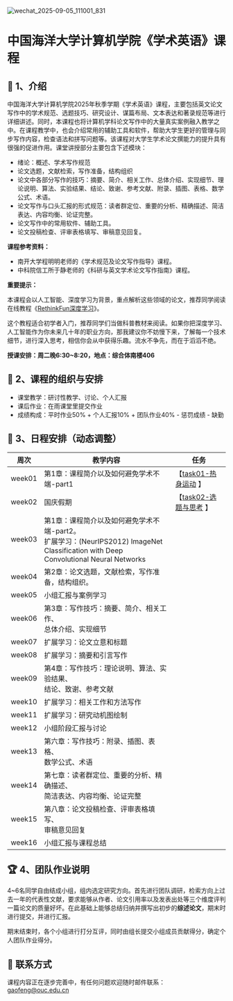 ![wechat_2025-09-05_111001_831](https://gaopursuit.oss-cn-beijing.aliyuncs.com/img/2025/wechat_2025-09-05_111001_831.jpg)

# 中国海洋大学计算机学院《学术英语》课程

## 🎉 1、介绍

中国海洋大学计算机学院2025年秋季学期《学术英语》课程，主要包括英文论文写作中的学术规范、选题技巧、研究设计、谋篇布局、文本表达和著录规范等进行详细讲述。同时，本课程也将计算机学科论文写作中的大量真实案例融入教学之中。在课程教学中，也会介绍常用的辅助工具和软件，帮助大学生更好的管理与同步写作内容，检查语法和拼写问题等。该课程对大学生学术论文撰能力的提升具有很强的促进作用。课堂讲授部分主要包含下述模块：

- 绪论：概述、学术写作规范
- 论文选题，文献检索，写作准备，结构组织
- 论文中各部分写作的技巧：摘要、简介、相关工作、总体介绍、实现细节、理论说明、算法、实验结果、结论、致谢、参考文献、附录、插图、表格、数学公式、术语。
- 论文写作与口头汇报的形式规范：读者群定位、重要的分析、精确描述、简洁表达、内容均衡、论证完整。
- 论文写作中的常用软件、辅助工具。
- 论文投稿检查、评审表格填写、审稿意见回复。

**课程参考资料：**
- 南开大学程明明老师的《学术规范及论文写作指导》课程。
- 中科院信工所于静老师的《科研与英文学术论文写作指南》课程。

**重要提示：**

本课程会以人工智能、深度学习为背景，重点解析这些领域的论文，推荐同学阅读在线教程《[RethinkFun深度学习](https://www.rethink.fun/)》。

这个教程适合初学者入门，推荐同学们当做科普教材来阅读。如果你把深度学习、人工智能作为你未来几十年的职业方向，那我建议你不妨慢下来，了解每一个技术细节，进行深入思考，相信你会从中获得乐趣。流水不争先，而在于滔滔不绝。


**授课安排：周二晚6:30~8:20，地点：综合体南楼406**

## 🚀 2、课程的组织与安排

- 课堂教学：研讨性教学、讨论、个人汇报
- 课后作业：在雨课堂里提交作业
- 成绩构成：平时作业50% + 个人汇报10% + 团队作业40% - 惩罚成绩 - 缺勤

## 🎯 3、日程安排（动态调整）

| 周次   | 教学内容                                                     | 任务                                                         |
| ------ | ------------------------------------------------------------ | ------------------------------------------------------------ |
| week01 | 第1章：课程简介以及如何避免学术不端-part1                    | 【[task01-热身运动](https://oucai.club/classes/ae/task01)  】 |
| week02 | 国庆假期                                                     | 【[task02-选题与思考](https://oucai.club/classes/ae/task02)  】 |
| week03 | 第1章：课程简介以及如何避免学术不端-part2。<br> 扩展学习：(NeurIPS2012) ImageNet Classification with Deep Convolutional Neural Networks |               |
| week04 | 第2章：论文选题，文献检索，写作准备，结构组织。              |                                                              |
| week05 | 小组汇报与案例学习                                           |                                                              |
| week06 | 第3章：写作技巧：摘要、简介、相关工作、<br> 总体介绍、实现细节 |                                                              |
| week07 | 扩展学习：论文立意和标题                                     |                                                              |
| week08 | 扩展学习：摘要和引言写作                                     |                                                              |
| week09 | 第4章：写作技巧：理论说明、算法、实验结果、<br>结论、致谢、参考文献 |                                                              |
| week10 | 扩展学习：相关工作和方法写作                                 |                                                              |
| week11 | 扩展学习：研究动机图绘制                                     |                                                              |
| week12 | 小组阶段汇报与讨论                                           |                                                              |
| week13 | 第六章：写作技巧：附录、插图、表格、<br>数学公式、术语       |                                                              |
| week14 | 第七章：读者群定位、重要的分析、精确描述、<br>简洁表达、内容均衡、论证完整 |                                                              |
| week15 | 第八章：论文投稿检查、评审表格填写、<br>审稿意见回复         |                                                              |
| week16 | 小组汇报与课程总结                                           |                                                              |



## 🏆 4、团队作业说明

4~6名同学自由结成小组，组内选定研究方向。首先进行团队调研，检索方向上过去一年的代表性文献，要求能够从作者、论文引用率以及发表出处等三个维度评判一篇论文的质量好坏。在此基础上能够总结归纳并撰写出初步的**综述论文**，期末时进行提交，并进行汇报。

期末结束时，各个小组进行打分互评，同时由组长提交小组成员贡献得分，确定个人团队作业得分。

## 📧 联系方式

课程内容正在逐步完善中，有任何问题欢迎随时邮件联系：gaofeng@ouc.edu.cn

